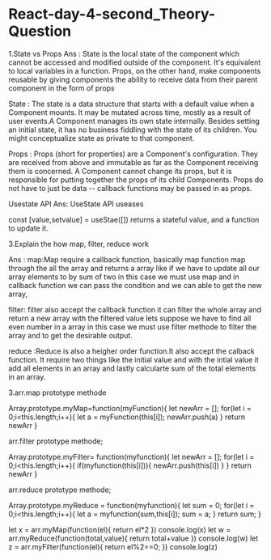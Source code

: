 # React-day-4-second_Theory-Question
1.State vs Props Ans : State is the local state of the component which cannot be accessed and modified outside of the component. It's equivalent to local variables in a function. Props, on the other hand, make components reusable by giving components the ability to receive data from their parent component in the form of props

State : The state is a data structure that starts with a default value when a Component mounts. It may be mutated across time, mostly as a result of user events.A Component manages its own state internally. Besides setting an initial state, it has no business fiddling with the state of its children. You might conceptualize state as private to that component.

Props : Props (short for properties) are a Component's configuration. They are received from above and immutable as far as the Component receiving them is concerned. A Component cannot change its props, but it is responsible for putting together the props of its child Components. Props do not have to just be data -- callback functions may be passed in as props.

Usestate API
Ans: UseState API useases

const [value,setvalue] = useStae([]) returns a stateful value, and a function to update it.

3.Explain the how map, filter, reduce work

Ans : map:Map require a callback function, basically map function map through the all the array and returns a array like if we have to update all our array elements to by sum of two in this case we must use map and in callback function we can pass the condition and we can able to get the new array,

filter: filter also accept the callback function it can filter the whole array and return a new array with the filtered value lets suppose we have to find all even number in a array in this case we must use filter methode to filter the array and to get the desirable output.

reduce :Reduce is also a heigher order function.It also accept the calback function. It require two things like the initial value and with the intial value it add all elements in an array and lastly calcularte sum of the total elements in an array.

3.arr.map prototype methode

Array.prototype.myMap=function(myFunction){ let newArr = []; for(let i = 0;i<this.length;i++){ let a = myFunction(this[i]); newArr.push(a) } return newArr }

arr.filter prototype methode;

Array.prototype.myFilter= function(myfunction){ let newArr = []; for(let i = 0;i<this.length;i++){ if(myfunction(this[i])){ newArr.push(this[i]) } } return newArr }

arr.reduce prototype methode;

Array.prototype.myReduce = function(myfunction){ let sum = 0; for(let i = 0;i<this.length;i++){ let a = myfunction(sum,this[i]); sum = a; } return sum; }




let x = arr.myMap(function(el){
    return el*2
})
console.log(x)
let w = arr.myReduce(function(total,value){
    return total+value
})
console.log(w)
let z = arr.myFilter(function(el){
    return el%2==0;
})
console.log(z)